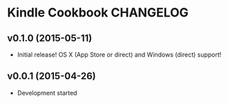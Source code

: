 Kindle Cookbook CHANGELOG
=========================

v0.1.0 (2015-05-11)
-------------------
- Initial release! OS X (App Store or direct) and Windows (direct) support!

v0.0.1 (2015-04-26)
-------------------
- Development started
